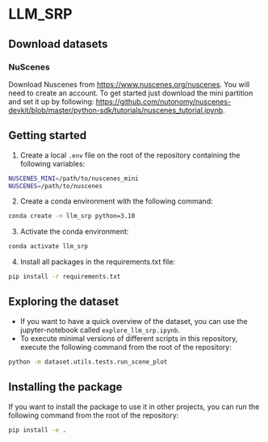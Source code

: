# LLM_SRP

## Download datasets
### NuScenes
Download Nuscenes from https://www.nuscenes.org/nuscenes. You will need to create an account. To get started just download the mini partition and set it up by following: https://github.com/nutonomy/nuscenes-devkit/blob/master/python-sdk/tutorials/nuscenes_tutorial.ipynb.


## Getting started
1. Create a local `.env` file on the root of the repository containing the following variables:
```bash
NUSCENES_MINI=/path/to/nuscenes_mini
NUSCENES=/path/to/nuscenes
```
2. Create a conda environment with the following command:
```bash
conda create -n llm_srp python=3.10
```
3. Activate the conda environment:
```bash
conda activate llm_srp
```
4. Install all packages in the requirements.txt file:
```bash
pip install -r requirements.txt
```

## Exploring the dataset
- If you want to have a quick overview of the dataset, you can use the jupyter-notebook called `explore_llm_srp.ipynb`.
- To execute minimal versions of different scripts in this repository, execute the following command from the root of the repository:
```bash
python -m dataset.utils.tests.run_scene_plot
```

## Installing the package
If you want to install the package to use it in other projects, you can run the following command from the root of the repository:
```bash
pip install -e .
```